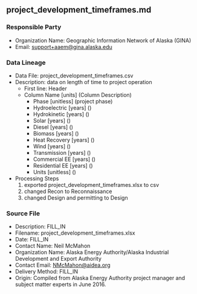 ## project_development_timeframes.md

### Responsible Party
  * Organization Name: Geographic Information Network of Alaska (GINA)
  * Email: support+aaem@gina.alaska.edu

### Data Lineage
  * Data File: project_development_timeframes.csv
  * Description: data on length of time to project operation
    * First line: Header
    * Column Name [units] (Column Description)
      * Phase [unitless] (project phase)
      * Hydroelectric [years] ()
      * Hydrokinetic  [years] ()
      * Solar  [years] ()
      * Diesel  [years] ()
      * Biomass  [years] ()
      * Heat Recovery  [years] ()
      * Wind  [years] ()
      * Transmission  [years] ()
      * Commercial EE  [years] ()
      * Residential EE  [years] ()
      * Units [unitless] ()
  * Processing Steps
    1. exported project_development_timeframes.xlsx to csv
    2. changed Recon to Reconnaissance
    3. changed Design and permitting to Design

### Source File
  * Description: FILL_IN
  * Filename: project_development_timeframes.xlsx
  * Date: FILL_IN
  * Contact Name: Neil McMahon
  * Organization Name: Alaska Energy Authority/Alaska Industrial Development and Export Authority
  * Contact Email: NMcMahon@aidea.org
  * Delivery Method: FILL_IN
  * Origin: Compiled from Alaska Energy Authority project manager and subject matter experts in June 2016.
